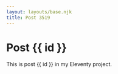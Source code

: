 ```yaml
---
layout: layouts/base.njk
title: Post 3519
---
```


# Post {{ id }}

This is post {{ id }} in my Eleventy project.
